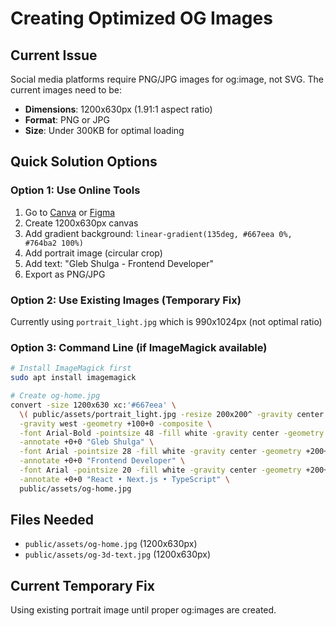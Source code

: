 # Creating Optimized OG Images

## Current Issue
Social media platforms require PNG/JPG images for og:image, not SVG. The current images need to be:
- **Dimensions**: 1200x630px (1.91:1 aspect ratio)
- **Format**: PNG or JPG
- **Size**: Under 300KB for optimal loading

## Quick Solution Options

### Option 1: Use Online Tools
1. Go to [Canva](https://canva.com) or [Figma](https://figma.com)
2. Create 1200x630px canvas
3. Add gradient background: `linear-gradient(135deg, #667eea 0%, #764ba2 100%)`
4. Add portrait image (circular crop)
5. Add text: "Gleb Shulga - Frontend Developer"
6. Export as PNG/JPG

### Option 2: Use Existing Images (Temporary Fix)
Currently using `portrait_light.jpg` which is 990x1024px (not optimal ratio)

### Option 3: Command Line (if ImageMagick available)
```bash
# Install ImageMagick first
sudo apt install imagemagick

# Create og-home.jpg
convert -size 1200x630 xc:'#667eea' \
  \( public/assets/portrait_light.jpg -resize 200x200^ -gravity center -extent 200x200 -repage +0+0 \) \
  -gravity west -geometry +100+0 -composite \
  -font Arial-Bold -pointsize 48 -fill white -gravity center -geometry +200-50 \
  -annotate +0+0 "Gleb Shulga" \
  -font Arial -pointsize 28 -fill white -gravity center -geometry +200+0 \
  -annotate +0+0 "Frontend Developer" \
  -font Arial -pointsize 20 -fill white -gravity center -geometry +200+50 \
  -annotate +0+0 "React • Next.js • TypeScript" \
  public/assets/og-home.jpg
```

## Files Needed
- `public/assets/og-home.jpg` (1200x630px)
- `public/assets/og-3d-text.jpg` (1200x630px)

## Current Temporary Fix
Using existing portrait image until proper og:images are created.